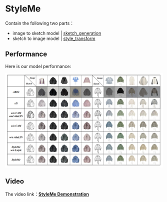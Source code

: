 # StyleMe
Contain the following two parts：
- image to sketch model | [sketch_generation](https://github.com/ExponentiAI/StyleMe/tree/main/sketch_generation)
- sketch to image model | [style_transform](https://github.com/ExponentiAI/StyleMe/tree/main/styleme)

## Performance
Here is our model performance:

<img src='fig/performance.png' width="800px">


## Video
The video link：**[StyleMe Demonstration](https://user-images.githubusercontent.com/43172916/218964923-1f99907c-4841-4cca-a961-fc771f22834f.mp4)**


